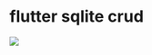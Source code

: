 # flutter sqlite crud

<img src="https://user-images.githubusercontent.com/49567926/156186324-06b3722e-1a3d-407d-b0a0-f84111ca27df.jpeg"/>

